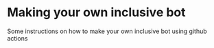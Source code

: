 # Making your own inclusive bot

Some instructions on how to make your own inclusive bot using github actions